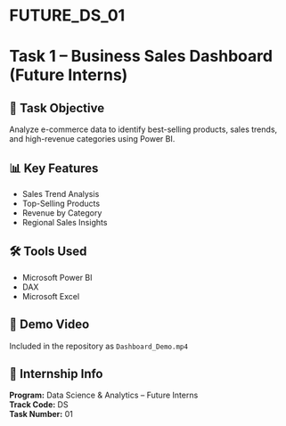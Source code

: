 # FUTURE_DS_01
# Task 1 – Business Sales Dashboard (Future Interns)

## 📌 Task Objective
Analyze e-commerce data to identify best-selling products, sales trends, and high-revenue categories using Power BI.

## 📊 Key Features
- Sales Trend Analysis
- Top-Selling Products
- Revenue by Category
- Regional Sales Insights

## 🛠 Tools Used
- Microsoft Power BI
- DAX
- Microsoft Excel

## 🎥 Demo Video
Included in the repository as `Dashboard_Demo.mp4`

## 🔗 Internship Info
**Program:** Data Science & Analytics – Future Interns  
**Track Code:** DS  
**Task Number:** 01  

